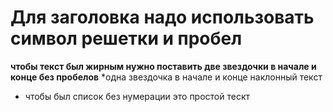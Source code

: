 # Для заголовка надо использовать символ решетки и пробел
**чтобы текст был жирным нужно поставить две звездочки в начале и конце без пробелов**
*одна звездочка в начале и конце наклонный текст
* чтобы был список без нумерации
это простой тескт
